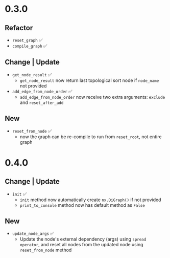 # 0.3.0

## Refactor
- `reset_graph` ✅
- `compile_graph` ✅

## Change | Update
- `get_node_result` ✅
    - `get_node_result` now return last topological sort node if `node_name` not provided
- `add_edge_from_node_order` ✅ 
    - `add_edge_from_node_order` now receive two extra arguments: `exclude` and `reset_after_add`

## New
- `reset_from_node` ✅
    - now the graph can be re-compile to run from `reset_root`, not entire graph


# 0.4.0


## Change | Update
- `init` ✅
    - `init` method now automatically create `nx.DiGraph()` if not provided
    - `print_to_console` method now has default method as `False`

## New
- `update_node_args` ✅
    - Update the node's external dependency (args) using `spread operator`, and reset all nodes from the updated node using `reset_from_node` method